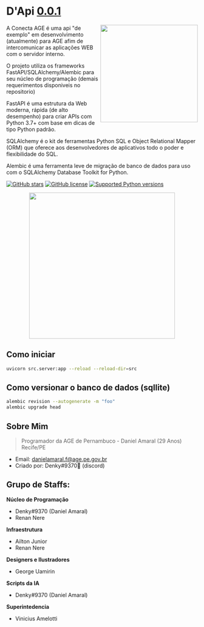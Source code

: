 # D'Api [0.0.1](https://i.imgur.com/F1sAWiC.png)

<img align="right" height="256" src="https://i.imgur.com/4w9RndL.png"/>

A Conecta AGE é uma api "de exemplo" em desenvolvimento (atualmente) para AGE afim de intercomunicar as aplicações WEB com o servidor interno.

O projeto utiliza os frameworks FastAPI/SQLAlchemy/Alembic para seu núcleo de programação (demais requerimentos disponiveis no repositorio)

FastAPI é uma estrutura da Web moderna, rápida (de alto desempenho) para criar APIs com Python 3.7+ com base em dicas de tipo Python padrão.

SQLAlchemy é o kit de ferramentas Python SQL e Object Relational Mapper (ORM) que oferece aos desenvolvedores de aplicativos todo o poder e flexibilidade do SQL.

Alembic é uma ferramenta leve de migração de banco de dados para uso com o SQLAlchemy Database Toolkit for Python.

[![GitHub stars](https://img.shields.io/github/stars/D3NKYT0/age.svg?style=social&label=Stars&style=flat)](https://github.com/D3NKYT0/age/stargazers)
[![GitHub license](https://img.shields.io/github/license/D3NKYT0/age.svg)](https://github.com/D3NKYT0/age/blob/master/LICENSE)
[![Supported Python versions](https://img.shields.io/pypi/pyversions/fastapi.svg)](#Installation)
<p align="center">
<img height="384" src="https://i.imgur.com/F1sAWiC.png">
</p>


## Como iniciar

```bash
uvicorn src.server:app --reload --reload-dir=src
```


## Como versionar o banco de dados (sqllite)

```bash
alembic revision --autogenerate -m "foo"
alembic upgrade head
```


## Sobre Mim
>Programador da AGE de Pernambuco - Daniel Amaral (29 Anos) Recife/PE
- Email: danielamaral.f@age.pe.gov.br
- Criado por: Denky#9370🤴 (discord)


## Grupo de Staffs:

**Núcleo de Programação**

- Denky#9370 (Daniel Amaral)
- Renan Nere

**Infraestrutura**

- Ailton Junior
- Renan Nere 

**Designers e Ilustradores**

- George Uamirin

**Scripts da IA**

- Denky#9370 (Daniel Amaral)
 
 **Superintedencia**

 - Vinicius Amelotti
 